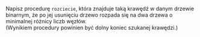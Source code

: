Napisz procedurę `rozciecie`, która znajduje taką krawędź w danym drzewie binarnym, że po jej usunięciu drzewo rozpada się na dwa drzewa o minimalnej różnicy liczb węzłów.  
(Wynikiem procedury powinien być dolny koniec szukanej krawędzi.) 
